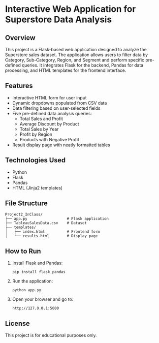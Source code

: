 # Interactive Web Application for Superstore Data Analysis

## Overview
This project is a Flask-based web application designed to analyze the Superstore sales dataset. The application allows users to filter data by Category, Sub-Category, Region, and Segment and perform specific pre-defined queries. It integrates Flask for the backend, Pandas for data processing, and HTML templates for the frontend interface.

## Features
- Interactive HTML form for user input
- Dynamic dropdowns populated from CSV data
- Data filtering based on user-selected fields
- Five pre-defined data analysis queries:
  - Total Sales and Profit
  - Average Discount by Product
  - Total Sales by Year
  - Profit by Region
  - Products with Negative Profit
- Result display page with neatly formatted tables

## Technologies Used
- Python
- Flask
- Pandas
- HTML (Jinja2 templates)

## File Structure
```
Project2_InClass/
├── app.py                  # Flask application
├── TableauSalesData.csv    # Dataset
├── templates/
│   ├── index.html          # Frontend form
│   └── results.html        # Display page
```

## How to Run
1. Install Flask and Pandas:
   ```
   pip install flask pandas
   ```

2. Run the application:
   ```
   python app.py
   ```

3. Open your browser and go to:
   ```
   http://127.0.0.1:5000
   ```

## License
This project is for educational purposes only.
